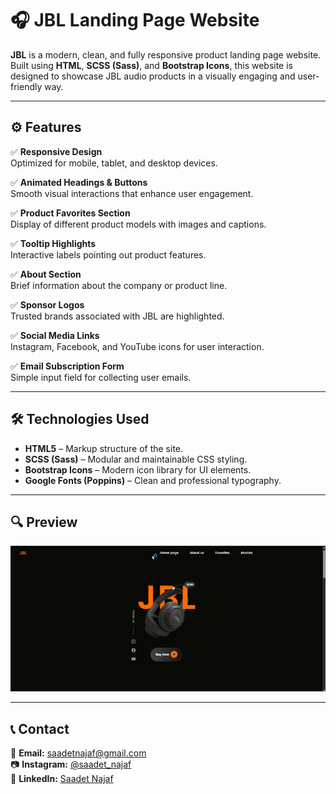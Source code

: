 # 🎧 JBL Landing Page Website

**JBL** is a modern, clean, and fully responsive product landing page website. Built using **HTML**, **SCSS (Sass)**, and **Bootstrap Icons**, this website is designed to showcase JBL audio products in a visually engaging and user-friendly way.

---
## ⚙️ Features

✅ **Responsive Design**  
Optimized for mobile, tablet, and desktop devices. 

✅ **Animated Headings & Buttons**  
Smooth visual interactions that enhance user engagement. 

✅ **Product Favorites Section**  
Display of different product models with images and captions.  

✅ **Tooltip Highlights**  
Interactive labels pointing out product features.  

✅ **About Section**  
Brief information about the company or product line.

✅ **Sponsor Logos**  
Trusted brands associated with JBL are highlighted. 

✅ **Social Media Links**  
Instagram, Facebook, and YouTube icons for user interaction.  

✅ **Email Subscription Form**  
Simple input field for collecting user emails.

---

## 🛠 Technologies Used

- **HTML5** – Markup structure of the site.  
- **SCSS (Sass)** – Modular and maintainable CSS styling.  
- **Bootstrap Icons** – Modern icon library for UI elements.  
- **Google Fonts (Poppins)** – Clean and professional typography.

---

## 🔍 Preview  

![JBL Clone SCSS](jbl.gif)  

---

## 📞 Contact  

📩 **Email:** [saadetnajaf@gmail.com](mailto:saadetnajaf@gmail.com)  
📷 **Instagram:** [@saadet_najaf](https://www.instagram.com/saadet_najaf)  
💼 **LinkedIn:** [Saadet Najaf](https://www.linkedin.com/in/saadetnajaf/)  
